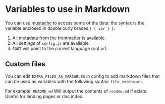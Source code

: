 # Variables to use in Markdown

You can use [mustache](https://github.com/janl/mustache.js) to access some of the data: the syntax is the variable enclosed in double curly braces `{ { var } }`.

1. All metadata from the frontmatter is available.
2. All settings of `config.js` are available
3. `ROOT` will point to the current language root url.

## Custom files

You can edit `EXTRA_FILES_AS_VARIABLES` in config to add markdown files that can be used as variables with the following syntax: `file_extension`.

For example: `README_md` Will output the contents of `readme.md` if exists. Useful for landing pages or doc index.
